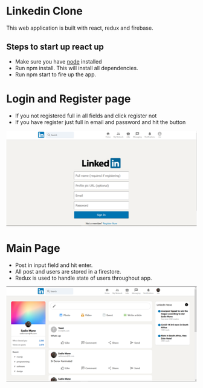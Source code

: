 # Linkedin Clone
This web application is built with react, redux and firebase.

## Steps to start up react up
* Make sure you have [node]("https://nodejs.org/en/") installed
* Run npm install. This will install all dependencies.
* Run npm start to fire up the app.

# Login and Register page
* If you not registered full in all fields and click register not
* If you have register just full in email and password and hit the button

![loginPage](./loginPage.png)

# Main Page

* Post in input field and hit enter.
* All post and users are stored in a firestore.
* Redux is used to handle state of users throughout app.

![mainpage](./mainpage.png)
